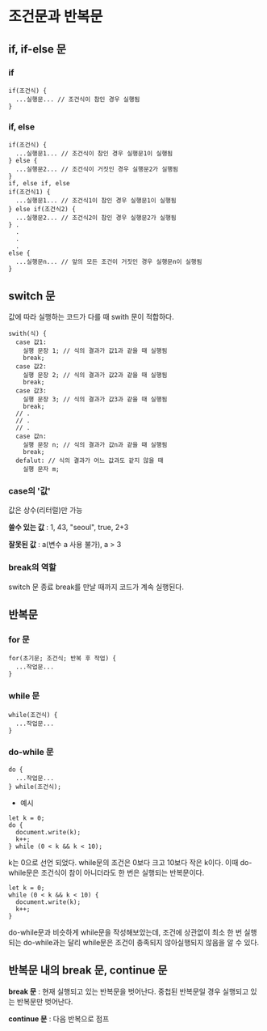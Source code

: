 # 조건문과 반복문

## if, if-else 문

### if

```
if(조건식) {
  ...실행문... // 조건식이 참인 경우 실행됨
}
```

### if, else

```
if(조건식) {
  ...실행문1... // 조건식이 참인 경우 실행문1이 실행됨
} else {
  ...실행문2... // 조건식이 거짓인 경우 실행문2가 실행됨
}
if, else if, else
if(조건식1) {
  ...실행문1... // 조건식1이 참인 경우 실행문1이 실행됨
} else if(조건식2) {
  ...실행문2... // 조건식2이 참인 경우 실행문2가 실행됨
} .
  .
  .
  .
else {
  ...실행문n... // 앞의 모든 조건이 거짓인 경우 실행문n이 실행됨
}
```

## switch 문

값에 따라 실행하는 코드가 다를 때 swith 문이 적합하다.

```
swith(식) {
  case 값1: 
    실행 문장 1; // 식의 결과가 값1과 같을 때 실행됨
    break;
  case 값2: 
    실행 문장 2; // 식의 결과가 값2과 같을 때 실행됨
    break;
  case 값3: 
    실행 문장 3; // 식의 결과가 값3과 같을 때 실행됨
    break;
  // .
  // .
  // .
  case 값n:
    실행 문장 n; // 식의 결과가 값n과 같을 때 실행됨
    break;
  defalut: // 식의 결과가 어느 값과도 같지 않을 때
    실행 문자 m;
```

### case의 '값'

값은 상수(리터럴)만 가능

**쓸수 있는 값** : 1, 43, "seoul", true, 2+3

**잘못된 값** : a(변수 a 사용 불가), a > 3

### break의 역할

switch 문 종료
break를 만날 때까지 코드가 계속 실행된다.

## 반복문

### for 문
```
for(초기문; 조건식; 반복 후 작업) {
  ...작업문...
}
```

### while 문
```
while(조건식) {
  ...작업문...
}
```

### do-while 문

```
do {
  ...작업문...
} while(조건식);
```

- 예시

```
let k = 0;
do {
  document.write(k);
  k++;
} while (0 < k && k < 10);
```

k는 0으로 선언 되었다. while문의 조건은 0보다 크고 10보다 작은 k이다.
이때 do-while문은 조건식이 참이 아니더라도 한 번은 실행되는 반복문이다.

```
let k = 0;
while (0 < k && k < 10) {
  document.write(k);
  k++;
}
```

do-while문과 비슷하게 while문을 작성해보았는데, 조건에 상관없이 최소 한 번 실행되는 do-while과는 달리 while문은 조건이 충족되지 않아실행되지 않음을 알 수 있다.

## 반복문 내의 break 문, continue 문

**break 문** : 현재 실행되고 있는 반복문을 벗어난다. 중첩된 반복문일 경우 실행되고 있는 반복문만 벗어난다.

**continue 문** : 다음 반복으로 점프